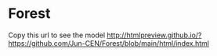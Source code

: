 # Forest
Copy this url to see the model
http://htmlpreview.github.io/?https://github.com/Jun-CEN/Forest/blob/main/html/index.html
